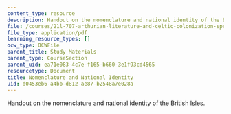 ```yaml
---
content_type: resource
description: Handout on the nomenclature and national identity of the British Isles.
file: /courses/21l-707-arthurian-literature-and-celtic-colonization-spring-2005/d0453eb6a4bbd812ae87b2548a7e028a_1a_nome_nati_ide.pdf
file_type: application/pdf
learning_resource_types: []
ocw_type: OCWFile
parent_title: Study Materials
parent_type: CourseSection
parent_uid: ea71e083-4c7e-f165-b660-3e1f93cd4565
resourcetype: Document
title: Nomenclature and National Identity
uid: d0453eb6-a4bb-d812-ae87-b2548a7e028a
---
```

Handout on the nomenclature and national identity of the British Isles.

